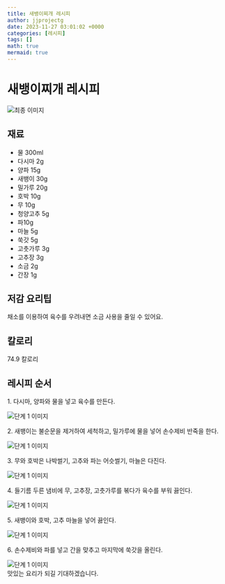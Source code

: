 ```yaml
---
title: 새뱅이찌개 레시피
author: jjprojectg
date: 2023-11-27 03:01:02 +0000
categories: [레시피]
tags: []
math: true
mermaid: true
---
```

<meta name="og:type" content="website"/>
<meta charset="UTF-8"/>
<div class="header">
  <h1>새뱅이찌개 레시피</h1>
</div>

<div class="container my-4">
  <div class="row">
    <div class="col-12 col-md-6">
      <div class="recipe-image">
        <img src="http://www.foodsafetykorea.go.kr/uploadimg/20200309/20200309020630_1583730390527.jpg" class="step-image" alt="최종 이미지"/>
      </div>
    </div>
    <div class="col-12 col-md-6">
      <div class="ingredients">
        <h2>재료</h2>
        <ul class="card">
          <li> 물 300ml </li>
          <li>  다시마 2g </li>
          <li>  양파 15g </li>
          <li>  새뱅이 30g </li>
          <li>  밀가루 20g </li>
          <li>  호박 10g </li>
          <li>  무 10g </li>
          <li>  청양고추 5g </li>
          <li>  파10g </li>
          <li>  마늘 5g </li>
          <li>  쑥갓 5g </li>
          <li>  고춧가루 3g </li>
          <li>  고추장 3g </li>
          <li>  소금 2g </li>
          <li>  간장 1g </li>
</ul>
      </div>
    </div>
    <div class="col-12 col-md-6">
      <div class="ingredients">
        <h2>저감 요리팁</h2>
        <div class="card"> 
          <p>
            채소를 이용하여 육수를 우려내면 소금 사용을 줄일 수 있어요.
          </p>
        </div>
      </div>
      <div class="ingredients">
        <h2>칼로리</h2>
        <div class="card"> 
          <p>
            74.9 칼로리
          </p>
        </div>
      </div>
    </div>
  </div>

  <h2 class="my-4">레시피 순서</h2>
  <div class="card recipe-card">
    <div class="card-body recipe-step">
      <p class="card-text step-description">1. 다시마, 양파와 물을 넣고 육수를 만든다.</p>
      <img src="http://www.foodsafetykorea.go.kr/uploadimg/20200309/20200309021207_1583730727485.JPG" alt="단계 1 이미지" class="step-image"/>
    </div>
  </div>
  <div class="card recipe-card">
    <div class="card-body recipe-step">
      <p class="card-text step-description">2. 새뱅이는 불순문을 제거하여 세척하고, 밀가루에 물을 넣어 손수제비 반죽을 한다.</p>
      <img src="http://www.foodsafetykorea.go.kr/uploadimg/20200309/20200309021225_1583730745128.JPG" alt="단계 1 이미지" class="step-image"/>
    </div>
  </div>
  <div class="card recipe-card">
    <div class="card-body recipe-step">
      <p class="card-text step-description">3. 무와 호박은 나박썰기, 고추와 파는 어슷썰기, 마늘은 다진다.</p>
      <img src="http://www.foodsafetykorea.go.kr/uploadimg/20200309/20200309021239_1583730759159.JPG" alt="단계 1 이미지" class="step-image"/>
    </div>
  </div>
  <div class="card recipe-card">
    <div class="card-body recipe-step">
      <p class="card-text step-description">4. 들기름 두른 냄비에 무, 고추장, 고춧가루를 볶다가 육수를 부워 끓인다.</p>
      <img src="http://www.foodsafetykorea.go.kr/uploadimg/20200309/20200309021253_1583730773903.JPG" alt="단계 1 이미지" class="step-image"/>
    </div>
  </div>
  <div class="card recipe-card">
    <div class="card-body recipe-step">
      <p class="card-text step-description">5. 새뱅이와 호박, 고추 마늘을 넣어 끓인다.</p>
      <img src="http://www.foodsafetykorea.go.kr/uploadimg/20200309/20200309021311_1583730791521.JPG" alt="단계 1 이미지" class="step-image"/>
    </div>
  </div>
  <div class="card recipe-card">
    <div class="card-body recipe-step">
      <p class="card-text step-description">6. 손수제비와 파를 넣고 간을 맞추고 마지막에 쑥갓을 올린다.</p>
      <img src="http://www.foodsafetykorea.go.kr/uploadimg/20200309/20200309021328_1583730808428.JPG" alt="단계 1 이미지" class="step-image"/>
    </div>
  </div>

</div>
맛있는 요리가 되길 기대하겠습니다.
